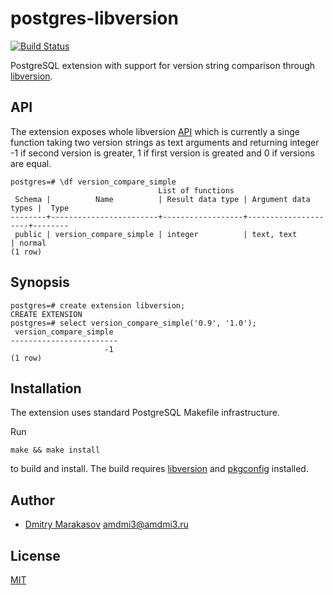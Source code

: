 # postgres-libversion

[![Build Status](https://travis-ci.org/repology/postgresql-libversion.svg?branch=master)](https://travis-ci.org/repology/postgresql-libversion)

PostgreSQL extension with support for version string comparison through [libversion](https://github.com/repology/libversion).

## API

The extension exposes whole libversion
[API](https://github.com/repology/libversion#api) which is currently
a singe function taking two version strings as text arguments and
returning integer -1 if second version is greater, 1 if first version
is greated and 0 if versions are equal.

```
postgres=# \df version_compare_simple
                                 List of functions
 Schema |          Name          | Result data type | Argument data types |  Type
--------+------------------------+------------------+---------------------+--------
 public | version_compare_simple | integer          | text, text          | normal
(1 row)
```

## Synopsis

```
postgres=# create extension libversion;
CREATE EXTENSION
postgres=# select version_compare_simple('0.9', '1.0');
 version_compare_simple
------------------------
                     -1
(1 row)
```

## Installation

The extension uses standard PostgreSQL Makefile infrastructure.

Run

```
make && make install
```

to build and install. The build requires
[libversion](https://github.com/repology/libversion) and
[pkgconfig](https://www.freedesktop.org/wiki/Software/pkg-config/)
installed.

## Author

* [Dmitry Marakasov](https://github.com/AMDmi3) <amdmi3@amdmi3.ru>

## License

[MIT](COPYING)
